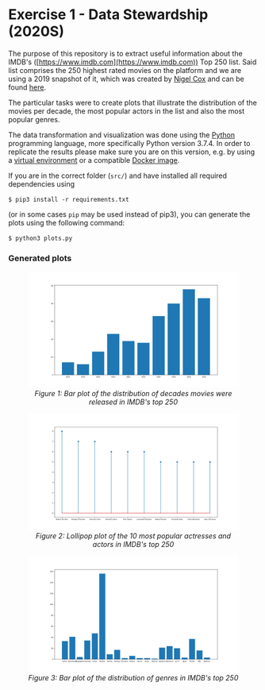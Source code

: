 # Exercise 1 - Data Stewardship (2020S)

The purpose of this repository is to extract useful information about the IMDB's ([https://www.imdb.com](https://www.imdb.com)) Top 250 list. Said list comprises the 250 highest rated movies on the platform and we are using a 2019 snapshot of it, which was created by [Nigel Cox](https://www.kaggle.com/bartius) and can be found [here](https://www.kaggle.com/bartius/imdb-top-250-movies-info/data).

The particular tasks were to create plots that illustrate the distribution of the movies per decade, the most popular actors in the list and also the most popular genres.

The data transformation and visualization was done using the [Python](https://www.python.org/) programming language, more specifically Python version 3.7.4. In order to replicate the results please make sure you are on this version, e.g. by using a [virtual environment](https://virtualenv.pypa.io/en/stable/) or a compatible [Docker image](https://github.com/docker-library/python/blob/695bd3c10cdf1692a2af9abdc51f0eff99731e78/3.7/alpine3.10/Dockerfile). 

If you are in the correct folder (`src/`) and have installed all required dependencies using 

	$ pip3 install -r requirements.txt

(or in some cases `pip` may be used instead of pip3), you can generate the plots using the following command:
 
	$ python3 plots.py
 
 
### Generated plots

<style>figcaption{text-align:center; font-style: italic}</style>

<figure>
<img src="plots/plot1.png">
<figcaption>Figure 1: Bar plot of the distribution of decades movies were released in IMDB's top 250</figcaption>
</figure>

<figure>
<img src="plots/plot2.png">
<figcaption>Figure 2: Lollipop plot of the 10 most popular actresses and actors in IMDB's top 250</figcaption>
</figure>

<figure>
<img src="plots/plot3.png">
<figcaption>Figure 3: Bar plot of the distribution of genres in IMDB's top 250</figcaption>
</figure>